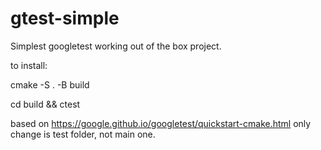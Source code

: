 # gtest-simple

Simplest googletest working out of the box project.

to install:

cmake -S . -B build

cd build && ctest

based on https://google.github.io/googletest/quickstart-cmake.html only change is test folder, not main one.
